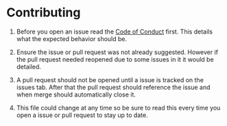 # Contributing

1. Before you open an issue read the [Code of Conduct](../CODE_OF_CONDUCT.md) first.
This details what the expected behavior should be.

2. Ensure the issue or pull request was not already suggested.
However if the pull request needed reopened due to some issues in it it would be detailed.

3. A pull request should not be opened until a issue is tracked on the issues tab.
After that the pull request should reference the issue and when merge should automatically close it.

4. This file could change at any time so be sure to read this every time you open a issue or pull request to stay up to date.
